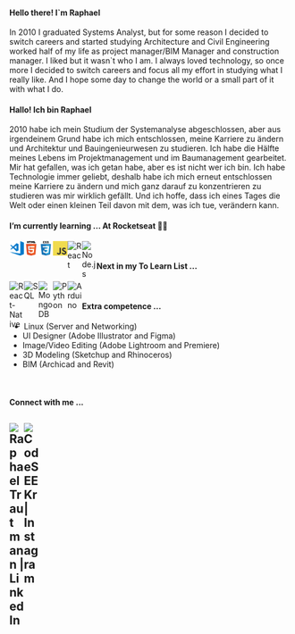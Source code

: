 
<!--
### Hi there 👋


**raphaeltrautmann/raphaeltrautmann** is a ✨ _special_ ✨ repository because its `README.md` (this file) appears on your GitHub profile.

Here are some ideas to get you started:

- 🔭 I’m currently working on ...
- 🌱 I’m currently learning ...
- 👯 I’m looking to collaborate on ...
- 🤔 I’m looking for help with ...
- 💬 Ask me about ...
- 📫 How to reach me: ...
- 😄 Pronouns: ...
- ⚡ Fun fact: ...
-->

#### Hello there! I`m Raphael

In 2010 I graduated Systems Analyst, but for some reason I decided to switch careers and started studying Architecture and Civil Engineering worked half of my life as project manager/BIM Manager and construction manager. I liked but it wasn`t who I am. I always loved technology, so once more I decided to switch careers and focus all my effort in studying what I really like. And I hope some day to change the world or a small part of it with what I do.
<br />

#### Hallo! Ich bin Raphael

2010 habe ich mein Studium der Systemanalyse abgeschlossen, aber aus irgendeinem Grund habe ich mich entschlossen, meine Karriere zu ändern und Architektur und Bauingenieurwesen zu studieren. Ich habe die Hälfte meines Lebens im Projektmanagement und im Baumanagement gearbeitet. Mir hat gefallen, was ich getan habe, aber es ist nicht wer ich bin. Ich habe Technologie immer geliebt, deshalb habe ich mich erneut entschlossen meine Karriere zu ändern und mich ganz darauf zu konzentrieren zu studieren was mir wirklich gefällt. Und ich hoffe, dass ich eines Tages die Welt oder einen kleinen Teil davon mit dem, was ich tue, verändern kann.
<br />

#### I’m currently learning ... At Rocketseat :purple_heart::rocket:

<img align="left" alt="Visual Studio Code" width="26px" src="https://raw.githubusercontent.com/github/explore/80688e429a7d4ef2fca1e82350fe8e3517d3494d/topics/visual-studio-code/visual-studio-code.png" />
<img align="left" alt="HTML5" width="26px" src="https://raw.githubusercontent.com/github/explore/80688e429a7d4ef2fca1e82350fe8e3517d3494d/topics/html/html.png" />
<img align="left" alt="CSS3" width="26px" src="https://raw.githubusercontent.com/github/explore/80688e429a7d4ef2fca1e82350fe8e3517d3494d/topics/css/css.png" />
<img align="left" alt="JavaScript" width="26px" src="https://raw.githubusercontent.com/github/explore/80688e429a7d4ef2fca1e82350fe8e3517d3494d/topics/javascript/javascript.png" />
<img align="left" alt="React" width="26px" src="https://e7.pngegg.com/pngimages/856/564/png-clipart-react-logo-javascript-front-and-back-ends-user-interface-others-miscellaneous-logo-thumbnail.png"/>
<img align="left" alt="Node.js" width="26px" src="https://e7.pngegg.com/pngimages/477/472/png-clipart-node-js-javascript-react-logo-express-js-javascript-logo-text-trademark-thumbnail.png"/>
<br />

#### Next in my To Learn List ...
<img align="left" alt="React-Native" width="26px" src="https://e7.pngegg.com/pngimages/831/155/png-clipart-game-react-native-javascript-android-physics-symmetry-web-application-thumbnail.png"/>
<img align="left" alt="SQL" width="26px" src="https://e7.pngegg.com/pngimages/170/924/png-clipart-microsoft-sql-server-microsoft-azure-sql-database-microsoft-text-logo-thumbnail.png"/>
<img align="left" alt="MongoDB" width="26px" src="https://e7.pngegg.com/pngimages/768/167/png-clipart-mongodb-nosql-document-oriented-database-nosql-icon-leaf-grass-thumbnail.png"/>
<img align="left" alt="Python" width="26px" src="https://e7.pngegg.com/pngimages/140/948/png-clipart-blue-and-yellow-logo-python-logo-programmer-fierce-python-s-cdr-angle-thumbnail.png"/>
<img align="left" alt="Arduino" width="26px" src="https://e7.pngegg.com/pngimages/143/1008/png-clipart-arduino-integrated-development-environment-open-source-hardware-computer-software-installation-skin-miscellaneous-electronics-thumbnail.png"/>
<br />

#### Extra competence ...

- Linux (Server and Networking)
- UI Designer (Adobe Illustrator and Figma)
- Image/Video Editing (Adobe Lightroom and Premiere)
- 3D Modeling (Sketchup and Rhinoceros)
- BIM (Archicad and Revit)
<br />

#### Connect with me ...

[<img align="left" alt="Raphael Trautmann | LinkedIn" width="26px" src="https://e7.pngegg.com/pngimages/93/587/png-clipart-linkedin-logo-linkedin-logo-computer-icons-business-symbol-linkedin-icon-miscellaneous-blue-thumbnail.png" />][linkedin]
[<img align="left" alt="CodeSEEKr | Instagram" width="28px" src="https://e7.pngegg.com/pngimages/138/961/png-clipart-instagram-logo-logo-sticker-decal-instagram-miscellaneous-text-thumbnail.png" />][instagram]
<br/>
---

[instagram]: https://instagram.com/codeseekr
[linkedin]: https://www.linkedin.com/in/raphaeltrautmann/
